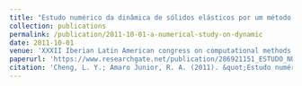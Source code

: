 ```yaml
---
title: "Estudo numérico da dinâmica de sólidos elásticos por um método de partículas"
collection: publications
permalink: /publication/2011-10-01-a-numerical-study-on-dynamic
date: 2011-10-01
venue: 'XXXII Iberian Latin American congress on computational methods in engineering'
paperurl: 'https://www.researchgate.net/publication/286921151_ESTUDO_NUMERICO_DA_DINAMICA_DE_SOLIDOS_ELASTICOS_POR_UM_METODO_DE_PARTICULAS'
citation: 'Cheng, L. Y.; Amaro Junior, R. A. (2011). &quot;Estudo numérico da dinâmica de sólidos elásticos por um método de partículas.&quot; <i>The proceedings of the XXXII Iberian Latin American congress on computational methods in engineering</i>.'
---
```

